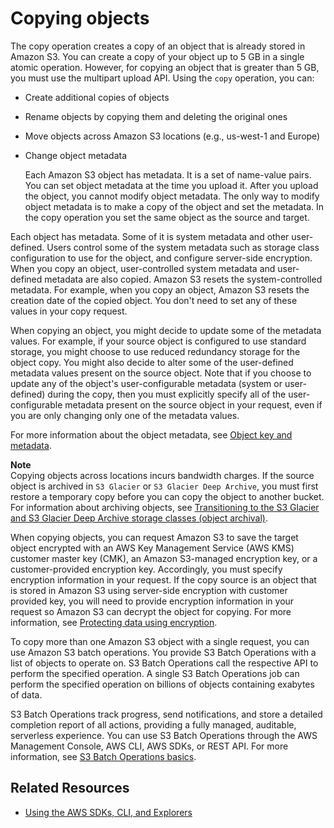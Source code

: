 # Copying objects<a name="CopyingObjectsExamples"></a>

The copy operation creates a copy of an object that is already stored in Amazon S3\. You can create a copy of your object up to 5 GB in a single atomic operation\. However, for copying an object that is greater than 5 GB, you must use the multipart upload API\. Using the `copy` operation, you can:
+ Create additional copies of objects 
+  Rename objects by copying them and deleting the original ones 
+  Move objects across Amazon S3 locations \(e\.g\., us\-west\-1 and Europe\) 
+ Change object metadata

  Each Amazon S3 object has metadata\. It is a set of name\-value pairs\. You can set object metadata at the time you upload it\. After you upload the object, you cannot modify object metadata\. The only way to modify object metadata is to make a copy of the object and set the metadata\. In the copy operation you set the same object as the source and target\. 

Each object has metadata\. Some of it is system metadata and other user\-defined\. Users control some of the system metadata such as storage class configuration to use for the object, and configure server\-side encryption\. When you copy an object, user\-controlled system metadata and user\-defined metadata are also copied\. Amazon S3 resets the system\-controlled metadata\. For example, when you copy an object, Amazon S3 resets the creation date of the copied object\. You don't need to set any of these values in your copy request\. 

When copying an object, you might decide to update some of the metadata values\. For example, if your source object is configured to use standard storage, you might choose to use reduced redundancy storage for the object copy\. You might also decide to alter some of the user\-defined metadata values present on the source object\. Note that if you choose to update any of the object's user\-configurable metadata \(system or user\-defined\) during the copy, then you must explicitly specify all of the user\-configurable metadata present on the source object in your request, even if you are only changing only one of the metadata values\.

For more information about the object metadata, see [Object key and metadata](UsingMetadata.md)\.

**Note**  
Copying objects across locations incurs bandwidth charges\. 
 If the source object is archived in `S3 Glacier` or `S3 Glacier Deep Archive`, you must first restore a temporary copy before you can copy the object to another bucket\. For information about archiving objects, see [Transitioning to the S3 Glacier and S3 Glacier Deep Archive storage classes \(object archival\)](lifecycle-transition-general-considerations.md#before-deciding-to-archive-objects)\. 

When copying objects, you can request Amazon S3 to save the target object encrypted with an AWS Key Management Service \(AWS KMS\) customer master key \(CMK\), an Amazon S3\-managed encryption key, or a customer\-provided encryption key\. Accordingly, you must specify encryption information in your request\. If the copy source is an object that is stored in Amazon S3 using server\-side encryption with customer provided key, you will need to provide encryption information in your request so Amazon S3 can decrypt the object for copying\. For more information, see [Protecting data using encryption](UsingEncryption.md)\.

To copy more than one Amazon S3 object with a single request, you can use Amazon S3 batch operations\. You provide S3 Batch Operations with a list of objects to operate on\. S3 Batch Operations call the respective API to perform the specified operation\. A single S3 Batch Operations job can perform the specified operation on billions of objects containing exabytes of data\. 

S3 Batch Operations track progress, send notifications, and store a detailed completion report of all actions, providing a fully managed, auditable, serverless experience\. You can use S3 Batch Operations through the AWS Management Console, AWS CLI, AWS SDKs, or REST API\. For more information, see [S3 Batch Operations basics](batch-ops-basics.md)\.

## Related Resources<a name="RelatedResources015"></a>
+ [Using the AWS SDKs, CLI, and Explorers](UsingAWSSDK.md)